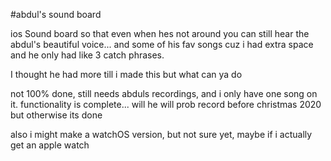 #abdul's sound board

ios Sound board so that even when hes not around you can still hear the abdul's beautiful voice... and some of his fav songs cuz i had extra space and he only had like 3 catch phrases.

I thought he had more till i made this but what can ya do

not 100% done, still needs abduls recordings, and i only have one song on it. functionality is complete... will he will prob record before christmas 2020 but otherwise its done

also i might make a watchOS version, but not sure yet, maybe if i actually get an apple watch
